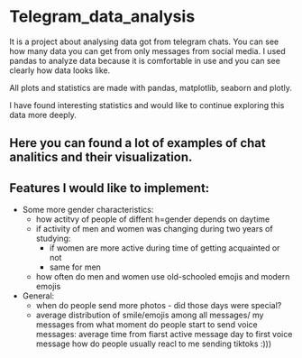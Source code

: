  # Telegram_data_analysis
It is a project about analysing data got from telegram chats. You can see how many data you can get from only messages from social media.
I used pandas to analyze data because it is comfortable in use and you can see clearly how data looks like.

All plots and statistics are made with pandas, matplotlib, seaborn and plotly.

I have found interesting statistics and would like to continue exploring this data more deeply.
## Here you can found a lot of examples of chat analitics and their visualization.
## Features I would like to implement:
* Some more gender characteristics:
   * how actitvy of people of diffent h=gender depends on daytime
   * if activity of men and women was changing during two years of studying:
     - if women are more active during time of getting acquainted or not
     - same for men
   * how often do men and women use old-schooled emojis and modern emojis
* General:
   * when do people send more photos - did those days were special?
   * average distribution of smile/emojis among all messages/ my messages
    from what moment do people start to send voice messages: average time from fiarst active message day to first voice message
    how do people usually reacl to me sending tiktoks :)))
   
   
   
